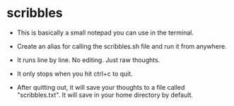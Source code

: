 # scribbles
- This is basically a small notepad you can use in the terminal.
- Create an alias for calling the scribbles.sh file and run it from anywhere.

- It runs line by line. No editing. Just raw thoughts. 
- It only stops when you hit ctrl+c to quit.
- After quitting out, it will save your thoughts to a file called "scribbles.txt". It will save in your home directory by default.

